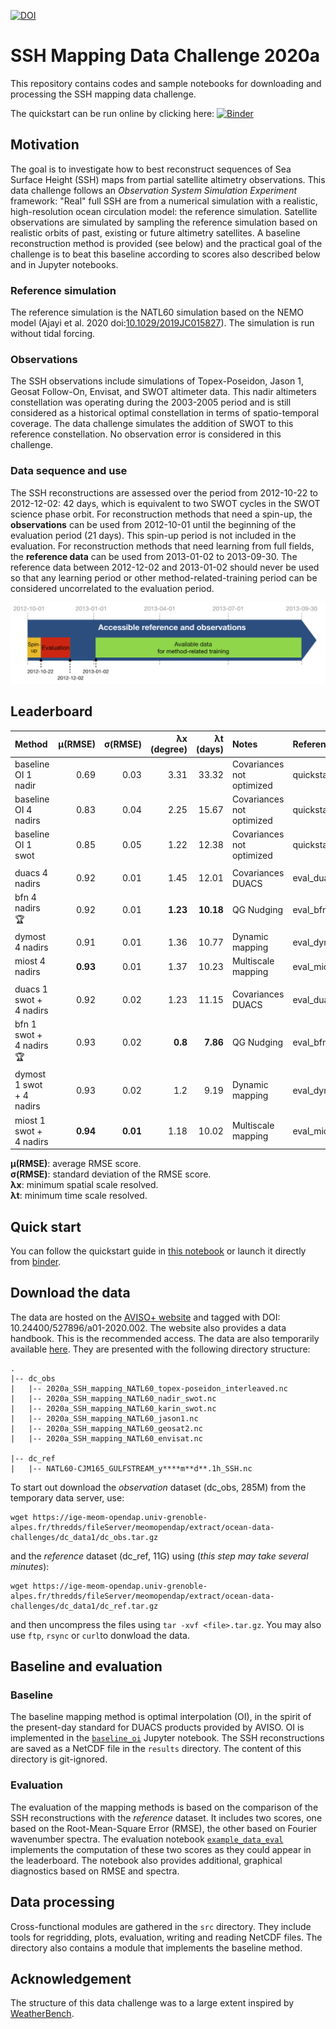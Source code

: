 [![DOI](https://zenodo.org/badge/DOI/10.5281/zenodo.4045400.svg)](https://doi.org/10.5281/zenodo.4045400)

# SSH Mapping Data Challenge 2020a

This repository contains codes and sample notebooks for downloading and processing the SSH mapping data challenge.

The quickstart can be run online by clicking here:
[![Binder](https://binder.pangeo.io/badge_logo.svg)](https://binder.pangeo.io/v2/gh/ocean-data-challenges/2020a_SSH_mapping_NATL60/master?filepath=quickstart.ipynb)

## Motivation

The goal is to investigate how to best reconstruct sequences of Sea Surface Height (SSH) maps from partial satellite altimetry observations. This data challenge follows an _Observation System Simulation Experiment_ framework: "Real" full SSH are from a numerical simulation with a realistic, high-resolution ocean circulation model: the reference simulation. Satellite observations are simulated by sampling the reference simulation based on realistic orbits of past, existing or future altimetry satellites. A baseline reconstruction method is provided (see below) and the practical goal of the challenge is to beat this baseline according to scores also described below and in Jupyter notebooks.

### Reference simulation
The reference simulation is the NATL60 simulation based on the NEMO model (Ajayi et al. 2020 doi:[10.1029/2019JC015827](https://doi.org/10.1029/2019JC015827)). The simulation is run without tidal forcing. 

### Observations
The SSH observations include simulations of Topex-Poseidon, Jason 1, Geosat Follow-On, Envisat, and SWOT altimeter data. This nadir altimeters constellation was operating during the 2003-2005 period and is still considered as a historical optimal constellation in terms of spatio-temporal coverage. The data challenge simulates the addition of SWOT to this reference constellation. No observation error is considered in this challenge.

### Data sequence and use
 
The SSH reconstructions are assessed over the period from 2012-10-22 to 2012-12-02: 42 days, which is equivalent to two SWOT cycles in the SWOT science phase orbit.
For reconstruction methods that need a spin-up, the **observations** can be used from 2012-10-01 until the beginning of the evaluation period (21 days). This spin-up period is not included in the evaluation. For reconstruction methods that need learning from full fields, the **reference data** can be used from 2013-01-02 to 2013-09-30. The reference data between 2012-12-02 and 2013-01-02 should never be used so that any learning period or other method-related-training period can be considered uncorrelated to the evaluation period.

![Data Sequence](figures/DC-data_availability.png)

## Leaderboard

| Method     |   µ(RMSE) |   σ(RMSE) |   λx (degree) |   λt (days) | Notes                     | Reference        |
|:-----------|------------------------:|---------------------:|-------------------------:|-----------------------:|:--------------------------|:-----------------|
| baseline OI 1 nadir |                    0.69 |                 0.03 |                     3.31 |                  33.32 | Covariances not optimized | quickstart.ipynb |
| baseline OI 4 nadirs |                    0.83 |                 0.04 |                     2.25 |                  15.67 | Covariances not optimized | quickstart.ipynb |
| baseline OI 1 swot |                    0.85 |                 0.05 |                     1.22 |                  12.38 | Covariances not optimized | quickstart.ipynb |
| | | | | | | |
| duacs 4 nadirs |       0.92 |      0.01 |          1.45 |       12.01 | Covariances DUACS | eval_duacs.ipynb |
| bfn 4 nadirs  :trophy:|       0.92 |      0.01 |          **1.23** |       **10.18** | QG Nudging | eval_bfn.ipynb |
| dymost 4 nadirs |       0.91 |      0.01 |          1.36 |       10.77 | Dynamic mapping | eval_dymost.ipynb |
| miost 4 nadirs |       **0.93** |      0.01 |          1.37 |       10.23 | Multiscale mapping | eval_miost.ipynb |
| | | | | | | |
| duacs 1 swot + 4 nadirs |       0.92 |      0.02 |          1.23 |       11.15 | Covariances DUACS | eval_duacs.ipynb |
| bfn 1 swot + 4 nadirs :trophy: |       0.93 |      0.02 |           **0.8** |        **7.86** | QG Nudging | eval_bfn.ipynb |
| dymost 1 swot + 4 nadirs |       0.93 |      0.02 |           1.2 |        9.19 | Dynamic mapping | eval_dymost.ipynb |
| miost 1 swot + 4 nadirs |       **0.94** |      **0.01** |          1.18 |       10.02 | Multiscale mapping | eval_miost.ipynb |

**µ(RMSE)**: average RMSE score.  
**σ(RMSE)**: standard deviation of the RMSE score.  
**λx**: minimum spatial scale resolved.  
**λt**: minimum time scale resolved. 
 
## Quick start
You can follow the quickstart guide in [this notebook](https://github.com/ocean-data-challenges/2020a_SSH_mapping_NATL60/blob/master/quickstart.ipynb) or launch it directly from <a href="https://binder.pangeo.io/v2/gh/ocean-data-challenges/2020a_SSH_mapping_NATL60/master?filepath=quickstart.ipynb" target="_blank">binder</a>.

## Download the data
The data are hosted on the [AVISO+ website](https://www.aviso.altimetry.fr/en/data/products/ocean-data-challenges/2020a-ssh-mapping-natl60.html) and tagged with DOI: 10.24400/527896/a01-2020.002. The website also provides a data handbook. This is the recommended access. The data are also temporarily available [here](https://ige-meom-opendap.univ-grenoble-alpes.fr/thredds/catalog/meomopendap/extract/ocean-data-challenges/dc_data1/catalog.html). They are presented with the following directory structure:

```
. 
|-- dc_obs
|   |-- 2020a_SSH_mapping_NATL60_topex-poseidon_interleaved.nc
|   |-- 2020a_SSH_mapping_NATL60_nadir_swot.nc 
|   |-- 2020a_SSH_mapping_NATL60_karin_swot.nc
|   |-- 2020a_SSH_mapping_NATL60_jason1.nc
|   |-- 2020a_SSH_mapping_NATL60_geosat2.nc
|   |-- 2020a_SSH_mapping_NATL60_envisat.nc

|-- dc_ref
|   |-- NATL60-CJM165_GULFSTREAM_y****m**d**.1h_SSH.nc

```

To start out download the *observation* dataset (dc_obs, 285M) from the temporary data server, use: 
```shell
wget https://ige-meom-opendap.univ-grenoble-alpes.fr/thredds/fileServer/meomopendap/extract/ocean-data-challenges/dc_data1/dc_obs.tar.gz
```

and the *reference* dataset (dc_ref, 11G) using (*this step may take several minutes*): 

```shell
wget https://ige-meom-opendap.univ-grenoble-alpes.fr/thredds/fileServer/meomopendap/extract/ocean-data-challenges/dc_data1/dc_ref.tar.gz
```
and then uncompress the files using `tar -xvf <file>.tar.gz`. You may also use `ftp`, `rsync` or `curl`to donwload the data.  


## Baseline and evaluation

### Baseline
The baseline mapping method is optimal interpolation (OI), in the spirit of the present-day standard for DUACS products provided by AVISO. OI is implemented in the [`baseline_oi`](https://github.com/ocean-data-challenges/2020a_SSH_mapping_NATL60/blob/master/notebooks/baseline_oi.ipynb) Jupyter notebook. The SSH reconstructions are saved as a NetCDF file in the `results` directory. The content of this directory is git-ignored.
   
### Evaluation

The evaluation of the mapping methods is based on the comparison of the SSH reconstructions with the *reference* dataset. It includes two scores, one based on the Root-Mean-Square Error (RMSE), the other based on Fourier wavenumber spectra. The evaluation notebook [`example_data_eval`](https://github.com/ocean-data-challenges/2020a_SSH_mapping_NATL60/blob/master/notebooks/example_data_eval.ipynb) implements the computation of these two scores as they could appear in the leaderboard. The notebook also provides additional, graphical diagnostics based on RMSE and spectra.

## Data processing

Cross-functional modules are gathered in the `src` directory. They include tools for regridding, plots, evaluation, writing and reading NetCDF files. The directory also contains a module that implements the baseline method.  

## Acknowledgement

The structure of this data challenge was to a large extent inspired by [WeatherBench](https://github.com/pangeo-data/WeatherBench).
